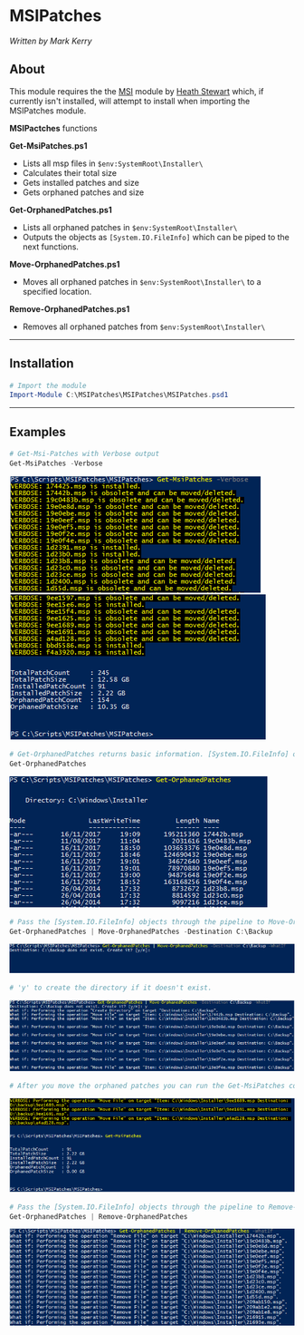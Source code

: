 # MSIPatches
*Written by Mark Kerry*

## About
This module requires the the [MSI](https://github.com/heaths/psmsi) module by [Heath Stewart](https://github.com/heaths) which, if currently isn't installed, will attempt to install when importing the MSIPatches module.

**MSIPactches** functions
	
**Get-MsiPatches.ps1**
* Lists all msp files in `$env:SystemRoot\Installer\`
* Calculates their total size
* Gets installed patches and size
* Gets orphaned patches and size

**Get-OrphanedPatches.ps1**
* Lists all orphaned patches in `$env:SystemRoot\Installer\`
* Outputs the objects as `[System.IO.FileInfo]` which can be piped to the next functions.

**Move-OrphanedPatches.ps1**
* Moves all orphaned patches in `$env:SystemRoot\Installer\` to a specified location.

**Remove-OrphanedPatches.ps1**
* Removes all orphaned patches from `$env:SystemRoot\Installer\`

---

## Installation
``` powershell
# Import the module
Import-Module C:\MSIPatches\MSIPatches\MSIPatches.psd1
```
---

## Examples
``` powershell
# Get-Msi-Patches with Verbose output
Get-MsiPatches -Verbose 
```
![Get-MsiPatches](/Media/Get-MsiPatches_01.png)  
![Get-MsiPatches](/Media/Get-MsiPatches_02.png)  

``` powershell
# Get-OrphanedPatches returns basic information. [System.IO.FileInfo] objects.
Get-OrphanedPatches
```
![Get-OrphanedPatches](/Media/Get-OrphanedPatches_01.png)  

``` powershell
# Pass the [System.IO.FileInfo] objects through the pipeline to Move-OrphanedPatches
Get-OrphanedPatches | Move-OrphanedPatches -Destination C:\Backup
```
![Move-OrphanedPatches](/Media/Move-OrphanedPatches_01.png)
``` powershell
# 'y' to create the directory if it doesn't exist.
```
![Move-OrphanedPatches](/Media/Move-OrphanedPatches_02.png)
``` powershell
# After you move the orphaned patches you can run the Get-MsiPatches command again and see the results.
```
![Move-OrphanedPatches](/Media/Move-OrphanedPatches_03.png)


``` powershell
# Pass the [System.IO.FileInfo] objects through the pipeline to Remove-OrphanedPatches
Get-OrphanedPatches | Remove-OrphanedPatches
```
![Remove-OrphanedPatches](/Media/Remove-OrphanedPatches_01.png)
